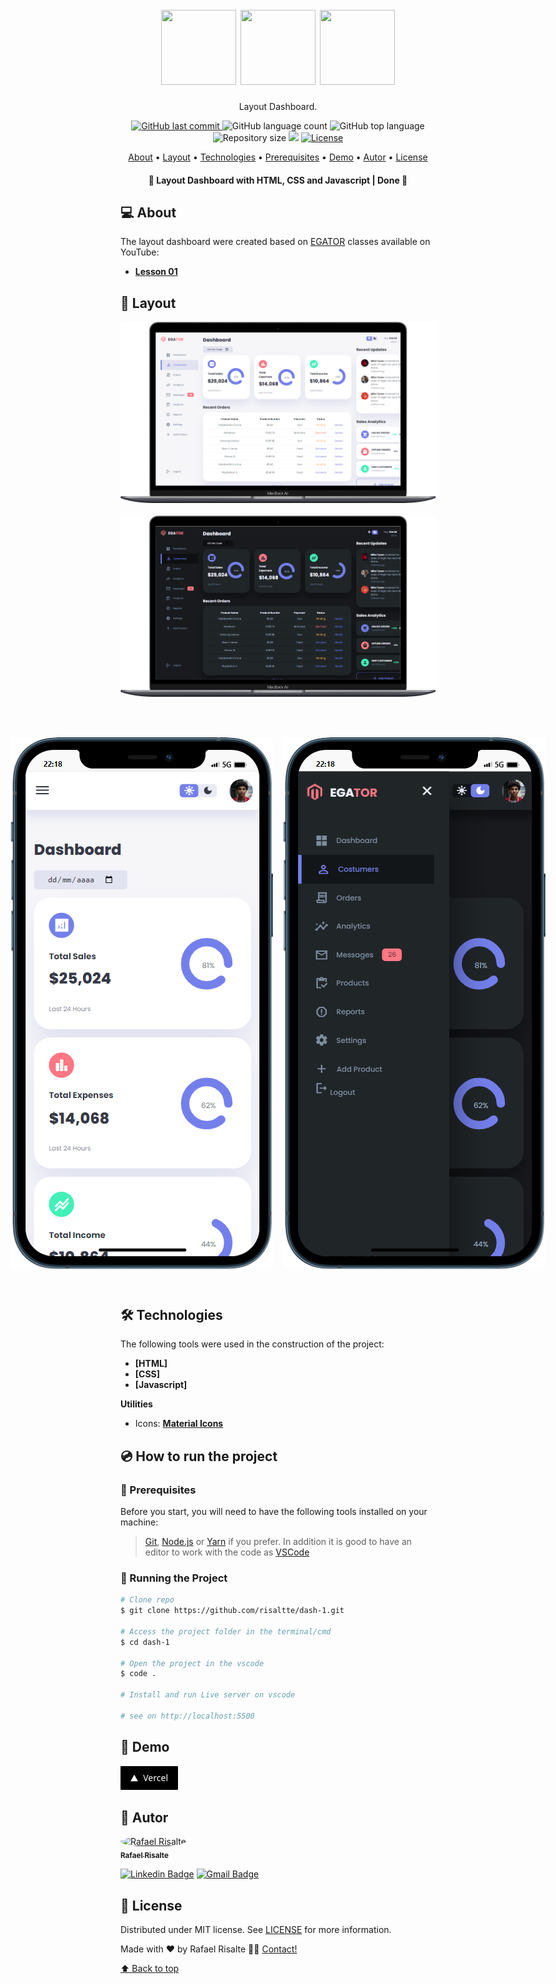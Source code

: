 <h1 align="center" id="project_name">
  <br />          
    <img height="120" width="120" src="https://cdn.jsdelivr.net/gh/devicons/devicon/icons/html5/html5-original.svg" />
    <img height="120" width="120" src="https://cdn.jsdelivr.net/gh/devicons/devicon/icons/css3/css3-original.svg" />
    <img height="120" width="120" src="https://cdn.jsdelivr.net/gh/devicons/devicon/icons/javascript/javascript-original.svg" /> 
  <br />
</h1>

<p align="center">
  Layout Dashboard.
</p>

<p align="center">
  <!-- GitHub last commit -->
  <a href="https://github.com/risaltte/dash-1/commits/master">
    <img alt="GitHub last commit" src="https://img.shields.io/github/last-commit/risaltte/dash-1?color=81D8F7">
  </a>
  <!-- GitHub language count -->
  <img alt="GitHub language count" src="https://img.shields.io/github/languages/count/risaltte/dash-1?color=81D8F7">
  <!-- GitHub top language -->
  <img alt="GitHub top language" src="https://img.shields.io/github/languages/top/risaltte/dash-1?color=81D8F7">
  <!-- Repository size -->
  <img alt="Repository size" src="https://img.shields.io/github/repo-size/risaltte/dash-1?color=81D8F7">
  <!-- Repository status -->
  <img src="https://www.repostatus.org/badges/latest/unsupported.svg">
  <!-- Link repo -->
  <a href="https://github.com/risaltte/dash-1/blob/master/LICENSE">
    <img src="https://img.shields.io/github/license/risaltte/dash-1?color=81D8F7" alt="License">
  </a>
</p>

<p align="center">
 <a href="#about">About</a> •
 <a href="#layout">Layout</a> • 
 <a href="#technologies">Technologies</a> • 
 <a href="#prerequisites">Prerequisites</a> •
 <a href="#demo">Demo</a> •
 <a href="#author">Autor</a> • 
 <a href="#license">License</a>
</p>

<h4 align="center">
  	🚧 Layout Dashboard with HTML, CSS and Javascript | Done 🚧
</h4>

<h2 id="about">
💻 About
</h2>

The layout dashboard were created based on <a href="https://www.youtube.com/@EGATORTUTORIALS">EGATOR</a> classes available on YouTube:
- **[Lesson 01](https://www.youtube.com/watch?v=BOF79TAIkYQ&ab_channel=EGATOR)**

<h2 id="layout">🎨 Layout</h2>

<p align="center">
  <img src=".github/img/desktop-1.png" alt="Layout Desktop">
  <br></br>
  <img src=".github/img/desktop-2.png" alt="Layout Desktop">
</p>
<br></br>

<p align="center" style="display: flex; align-items: flex-start; justify-content: center; gap: 16px;">
  <img src=".github/img/mobile-1.png" alt="Layout Mobile">
  
  <img src=".github/img/mobile-2.png" alt="Layout Mobile">
</p>

<br />
<h2 id="technologies">🛠 Technologies</h2>

The following tools were used in the construction of the project:

- **[HTML]**
- **[CSS]**
- **[Javascript]**

**Utilities**

- Icons: **[Material Icons](https://developers.google.com/fonts/docs/material_icons?hl=pt-br)**

<h2 id="prerequisites">💿 How to run the project</h2>

### 🧰 Prerequisites

Before you start, you will need to have the following tools installed on your machine:

> [Git](https://git-scm.com), [Node.js](https://nodejs.org/en/) or [Yarn](https://yarnpkg.com/) if you prefer.
> In addition it is good to have an editor to work with the code as [VSCode](https://code.visualstudio.com/)

### 🧭 Running the Project

```bash
# Clone repo
$ git clone https://github.com/risaltte/dash-1.git

# Access the project folder in the terminal/cmd
$ cd dash-1

# Open the project in the vscode
$ code .

# Install and run Live server on vscode

# see on http://localhost:5500

```

<h2 id="demo">🧪 Demo</h2>
<a href="https://dash-1-navy.vercel.app" target="_blank">
<!-- Link externo ou local(.github). -->
  <img src=".github/img/vercel_button.png">  
</a>

<h2 id="author">🦸 Autor</h2>
<a href="https://github.com/risaltte">
 <img style="border-radius: 50%;" src="https://avatars.githubusercontent.com/u/38223948?v=4" width="100px;" alt="Rafael Risalte"/>
 <br />
 <sub><b>Rafael Risalte</b></sub></a>

[![Linkedin Badge](https://img.shields.io/badge/-Linkedin-blue?style=flat-square&logo=Linkedin&logoColor=white&link=https://www.linkedin.com/in/rafaelrisalte/)](https://www.linkedin.com/in/rafaelrisalte/)
[![Gmail Badge](https://img.shields.io/badge/-Gmail-c14438?style=flat-square&logo=Gmail&logoColor=white&link=mailto:risaltte@gmail.com)](mailto:risaltte@gmail.com)

<h2 id="license">📝 License</h2>

Distributed under MIT license. See [LICENSE](LICENSE) for more information.

Made with ❤️ by Rafael Risalte 👋🏽 [Contact!](https://www.linkedin.com/in/rafaelrisalte/)

[⬆ Back to top](#project_name)<br />
